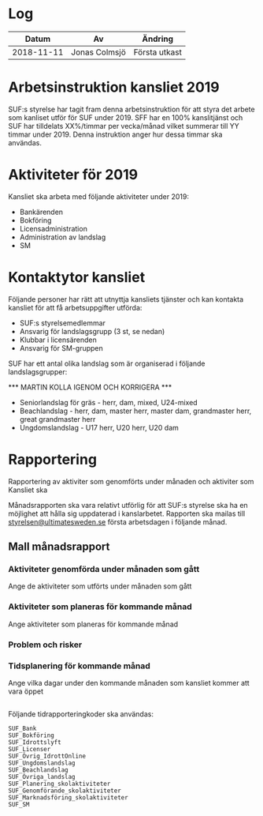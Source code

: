 # Log

| Datum          | Av              | Ändring                                    |
|----------------|-----------------|--------------------------------------------|
| 2018-11-11     | Jonas Colmsjö   | Första utkast                              |


# Arbetsinstruktion kansliet 2019

SUF:s styrelse har tagit fram denna arbetsinstruktion för att styra det arbete som kanliset utför för SUF under 2019. SFF har en 100% kanslitjänst och SUF har tilldelats XX%/timmar per vecka/månad vilket summerar till YY timmar under 2019. Denna instruktion anger hur dessa timmar ska användas.


# Aktiviteter för 2019

Kansliet ska arbeta med följande aktiviteter under 2019:

* Bankärenden
* Bokföring
* Licensadministration
* Administration av landslag
* SM


# Kontaktytor kansliet

Följande personer har rätt att utnyttja kansliets tjänster och kan kontakta kansliet för att få arbetsuppgifter utförda:

* SUF:s styrelsemedlemmar
* Ansvarig för landslagsgrupp (3 st, se nedan)
* Klubbar i licensärenden
* Ansvarig för SM-gruppen

SUF har ett antal olika landslag som är organiserad i följande landslagsgrupper:

*** MARTIN KOLLA IGENOM OCH KORRIGERA ***

* Seniorlandslag för gräs - herr, dam, mixed, U24-mixed
* Beachlandslag - herr, dam, master herr, master dam, grandmaster herr, great grandmaster herr
* Ungdomslandslag - U17 herr, U20 herr, U20 dam


# Rapportering

Rapportering av aktiviter som genomförts under månaden och aktiviter som  Kansliet ska 


Månadsrapporten ska vara relativt utförlig för att SUF:s styrelse ska ha en möjlighet att hålla sig uppdaterad i kanslarbetet. Rapporten ska mailas till styrelsen@ultimatesweden.se första arbetsdagen i följande månad. 


## Mall månadsrapport


### Aktiviteter genomförda under månaden som gått

Ange de aktiviteter som utförts under månaden som gått  


### Aktiviteter som planeras för kommande månad

Ange aktiviteter som planeras för kommande månad


### Problem och risker


### Tidsplanering för kommande månad

Ange vilka dagar under den kommande månaden som kansliet kommer att vara öppet


## 

Följande tidrapporteringkoder ska användas:

```
SUF_Bank
SUF_Bokföring
SUF_Idrottslyft
SUF_Licenser
SUF_Övrig_IdrottOnline
SUF_Ungdomslandslag
SUF_Beachlandslag
SUF_Övriga_landslag
SUF_Planering_skolaktiviteter
SUF_Genomförande_skolaktiviteter
SUF_Marknadsföring_skolaktiviteter
SUF_SM
```
